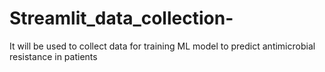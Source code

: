 # Streamlit_data_collection-
It will be used to collect data for training ML model to predict antimicrobial resistance in patients
